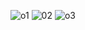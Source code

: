 ![o1](https://github.com/user-attachments/assets/1be1ad13-fecc-40c9-acfb-7b44e4e771d9)
![02](https://github.com/user-attachments/assets/adec53a0-6877-452e-857d-fdae8f349bf5)
![o3](https://github.com/user-attachments/assets/075f669f-e77f-4b53-b2c9-c5c39906f856)
